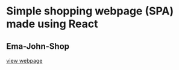 # Simple shopping webpage (SPA) made using React

## Ema-John-Shop

[view webpage](https://ema-john-shop-yba.netlify.app/)